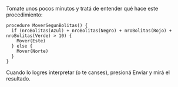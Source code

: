 Tomate unos pocos minutos y tratá de entender qué hace este procedimiento:

```puppet
procedure MoverSegunBolitas() {
  if (nroBolitas(Azul) + nroBolitas(Negro) + nroBolitas(Rojo) + nroBolitas(Verde) > 10) {
    Mover(Este)
  } else {
    Mover(Norte)
  }
}
```

Cuando lo logres interpretar (o te canses), presioná Enviar y mirá el resultado.